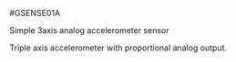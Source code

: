 <!--- PrjInfo ---> <!--- Please remove this line after manually editing --->
<!--- 00a56be08b96043df9e37d6aff7b6990 --->
<!--- Created:2017-01-02T19:34:51.755675: ---> 
<!--- Author:Mlab: ---> 
<!--- AuthorEmail:email@mlab.cz: ---> 
<!--- Tags:None: ---> 
<!--- Ust:None: ---> 
<!--- Name:GSENSE01A: --->
#GSENSE01A 
<!--- LongName --->
Simple 3axis analog accelerometer sensor
<!--- ELongName ---> 

<!--- Lead --->
Triple axis accelerometer with proportional analog output.
<!--- ELead ---> 


​
​
<!--- Description --->
<!--- EDescription --->
<!--- Content --->
<!--- EContent --->
            